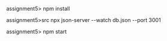 assignment5> npm install

assignment5>src  npx json-server --watch db.json --port 3001

assignment5> npm start
